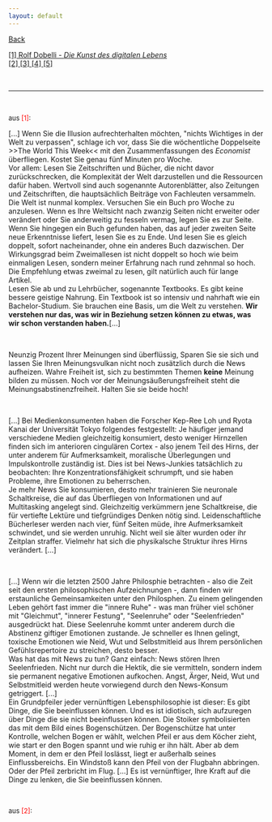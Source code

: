```yaml
---
layout: default
---
```


[Back](./)

[[1] Rolf Dobelli - *Die Kunst des digitalen Lebens*](#book1)  
[[2]  ](#book2)
[[3]  ](#book3)
[[4]  ](#book4)
[[5]  ](#book5)


&nbsp;

***

&nbsp;

<a name="book1"></a> <font size="-1">aus <span style="color:red ">[1]</span>:</font>


[...] Wenn Sie die Illusion aufrechterhalten möchten, "nichts Wichtiges in der Welt zu verpassen",
schlage ich vor, dass Sie die wöchentliche Doppelseite \>\>The World This Week\<\< mit den 
Zusammenfassungen des *Economist* überfliegen. Kostet Sie genau fünf Minuten pro Woche.  
Vor allem: Lesen Sie Zeitschriften und Bücher, die nicht davor zurückschrecken, die Komplexität
der Welt darzustellen und die Ressourcen dafür haben. Wertvoll sind auch sogenannte Autorenblätter,
also Zeitungen und Zeitschriften, die hauptsächlich Beiträge von Fachleuten versammeln. Die Welt
ist nunmal komplex. Versuchen Sie ein Buch pro Woche zu anzulesen. Wenn es Ihre Weltsicht nach
zwanzig Seiten nicht erweiter oder verändert oder Sie anderweitig zu fesseln vermag, legen Sie es
zur Seite. Wenn Sie hingegen ein Buch gefunden haben, das auf jeder zweiten Seite neue Erkenntnisse
liefert, lesen Sie es zu Ende. Und lesen Sie es gleich doppelt, sofort nacheinander, ohne ein 
anderes Buch dazwischen. Der Wirkungsgrad beim Zweimallesen ist nicht doppelt so hoch wie beim
einmaligen Lesen, sondern meiner Erfahrung nach rund zehnmal so hoch. Die Empfehlung etwas
zweimal zu lesen, gilt natürlich auch für lange Artikel.  
Lesen Sie ab und zu Lehrbücher, sogenannte Textbooks. Es gibt keine bessere geistige Nahrung.
Ein Textbook ist so intensiv und nahrhaft wie ein Bachelor-Studium. Sie brauchen eine Basis,
um die Welt zu verstehen. **Wir verstehen nur das, was wir in Beziehung setzen können zu etwas, 
was wir schon verstanden haben.**[...]  

&nbsp;

Neunzig Prozent Ihrer Meinungen sind überflüssig, Sparen Sie sie sich und lassen Sie Ihren
Meinungsvulkan nicht noch zusätzlich durch die News aufheizen. Wahre Freiheit ist, sich zu
bestimmten Themen **keine** Meinung bilden zu müssen. Noch vor der Meinungsäußerungsfreiheit
steht die Meinungsabstinenzfreiheit. Halten Sie sie beide hoch!  

&nbsp;

[...] Bei Medienkonsumenten haben die Forscher Kep-Ree Loh und Ryota Kanai der Universität
Tokyo folgendes festgestellt: Je häufiger jemand verschiedene Medien gleichzeitig konsumiert,
desto weniger Hirnzellen finden sich im anterioren cingulären Cortex - also jenem Teil des
Hirns, der unter anderem für Aufmerksamkeit, moralische Überlegungen und Impulskontrolle
zuständig ist. Dies ist bei News-Junkies tatsächlich zu beobachten: Ihre Konzentrationsfähigkeit
schrumpft, und sie haben Probleme, ihre Emotionen zu beherrschen.  
Je mehr News Sie konsumieren, desto mehr trainieren Sie neuronale Schaltkreise, die auf das 
Überfliegen von Informationen und auf Multitasking angelegt sind. Gleichzeitig verkümmern
jene Schaltkreise, die für vertiefte Lektüre und tiefgründiges Denken nötig sind.
Leidenschaftliche Bücherleser werden nach vier, fünf Seiten müde, ihre Aufmerksamkeit schwindet,
und sie werden unruhig. Nicht weil sie älter wurden oder ihr Zeitplan straffer. Vielmehr hat
sich die physikalsche Struktur ihres Hirns verändert. [...]  

&nbsp;

[...] Wenn wir die letzten 2500 Jahre Philosphie betrachten - also die Zeit seit den ersten 
philosophischen Aufzeichnungen -, dann finden wir erstaunliche Gemeinsamkeiten unter
den Philosphen. Zu einem gelingenden Leben gehört fast immer die "innere Ruhe" - was
man früher viel schöner mit "Gleichmut", "innerer Festung", "Seelenruhe" oder 
"Seelenfrieden" ausgedrückt hat. Diese Seelenruhe kommt unter anderem durch die 
Abstinenz giftiger Emotionen zustande. Je schneller es Ihnen gelingt, toxische
Emotionen wie Neid, Wut und Selbstmitleid aus Ihrem persönlichen Gefühlsrepertoire
zu streichen, desto besser.  
Was hat das mit News zu tun? Ganz einfach: News stören Ihren Seelenfrieden. Nicht
nur durch die Hektik, die sie vermitteln, sondern indem sie permanent negative
Emotionen aufkochen. Angst, Ärger, Neid, Wut und Selbstmitleid werden heute 
vorwiegend durch den News-Konsum getriggert. [...]   
Ein Grundpfeiler jeder vernünftigen Lebensphilosophie ist dieser: Es gibt Dinge, die Sie
beeinflussen können. Und es ist idiotisch, sich aufzuregen über Dinge die sie nicht
beeinflussen können. Die Stoiker symbolisierten das mit dem Bild eines Bogenschützen.
Der Bogenschütze hat unter Kontrolle, welchen Bogen er wählt, welchen Pfeil er aus
dem Köcher zieht, wie start er den Bogen spannt und wie ruhig er ihn hält. Aber ab dem
Moment, in dem er den Pfeil loslässt, liegt er außerhalb seines Einflussbereichs. Ein
Windstoß kann den Pfeil von der Flugbahn abbringen. Oder der Pfeil zerbricht im Flug.
[...] Es ist vernünftiger, Ihre Kraft auf die Dinge zu lenken, die Sie beeinflussen 
können.

&nbsp;

<a name="book2"></a> <font size="-1">aus <span style="color:red ">[2]</span>:</font>